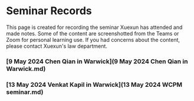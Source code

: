 # Seminar Records

This page is created for recording the seminar Xuexun has attended and made notes. Some of the content are screenshotted from the Teams or Zoom for personal learning use. If you had concerns about the content, please contact Xuexun's law department.

### [9 May 2024 Chen Qian in Warwick](9 May 2024 Chen Qian in Warwick.md)

### [13 May 2024 Venkat Kapil in Warwick](13 May 2024 WCPM seminar.md)

